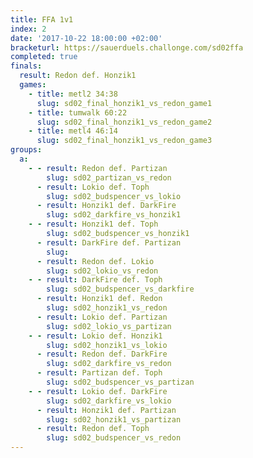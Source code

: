 ```yaml
---
title: FFA 1v1
index: 2
date: '2017-10-22 18:00:00 +02:00'
bracketurl: https://sauerduels.challonge.com/sd02ffa
completed: true
finals:
  result: Redon def. Honzik1
  games:
    - title: metl2 34:38
      slug: sd02_final_honzik1_vs_redon_game1
    - title: tumwalk 60:22
      slug: sd02_final_honzik1_vs_redon_game2
    - title: metl4 46:14
      slug: sd02_final_honzik1_vs_redon_game3
groups:
  a:
    - - result: Redon def. Partizan
        slug: sd02_partizan_vs_redon
      - result: Lokio def. Toph
        slug: sd02_budspencer_vs_lokio
      - result: Honzik1 def. DarkFire
        slug: sd02_darkfire_vs_honzik1
    - - result: Honzik1 def. Toph
        slug: sd02_budspencer_vs_honzik1
      - result: DarkFire def. Partizan
        slug: 
      - result: Redon def. Lokio
        slug: sd02_lokio_vs_redon
    - - result: DarkFire def. Toph
        slug: sd02_budspencer_vs_darkfire
      - result: Honzik1 def. Redon
        slug: sd02_honzik1_vs_redon
      - result: Lokio def. Partizan
        slug: sd02_lokio_vs_partizan
    - - result: Lokio def. Honzik1
        slug: sd02_honzik1_vs_lokio
      - result: Redon def. DarkFire
        slug: sd02_darkfire_vs_redon
      - result: Partizan def. Toph
        slug: sd02_budspencer_vs_partizan
    - - result: Lokio def. DarkFire
        slug: sd02_darkfire_vs_lokio
      - result: Honzik1 def. Partizan
        slug: sd02_honzik1_vs_partizan
      - result: Redon def. Toph
        slug: sd02_budspencer_vs_redon
---
```

